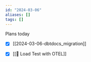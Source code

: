 ```yaml
---
id: "2024-03-06"
aliases: []
tags: []
---
```



Plans today
- [x] [[2024-03-06-dbtdocs_migration]]
- [x] [[🎯 Load Test with OTEL]]




